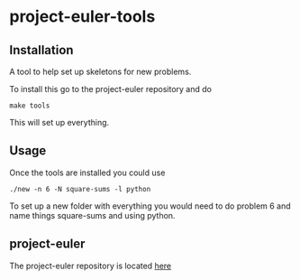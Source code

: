 # project-euler-tools

## Installation

A tool to help set up skeletons for new problems.

To install this go to the project-euler repository and do
```
make tools
```
This will set up everything.

## Usage

Once the tools are installed you could use
```
./new -n 6 -N square-sums -l python
```
To set up a new folder with everything you would need to do problem 6 and name things square-sums and using python.

## project-euler

The project-euler repository is located [here](https://github.com/chrismilson/project-euler/)
